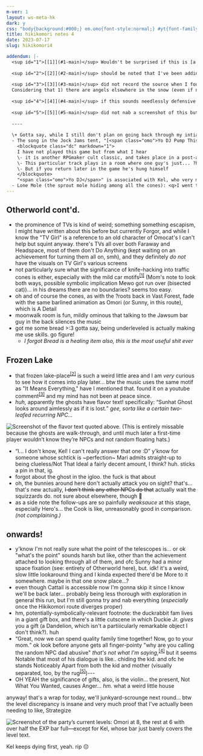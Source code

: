 ```yaml
---
m-ver: 1
layout: ws-meta-hk
dark: y
css: "body{background:#000;} em.omo{font-style:normal;} #yt{font-family:'segoe ui',roboto,'noto sans',helvetica,arial,sans-serif; font-size:1.05em; background:0;} .ad br{margin-bottom:.5em;} hr{border:0;} hr:before{content:'----'; font-weight:bold;} .ad ul{margin-top:-.5em;} blockquote.dc{font-family:verdana,sans-serif; padding:.5em 1em .25em; line-height:1.65; margin:.25em auto; background:#313338; font-size:1.15em;} .dc br{margin:0;} .m-hk li p{text-indent:0; margin:0 0 .5em;}"
title: hikikomori notes 4
date: 2023-07-17
slug: hikikomori4

addendum: |-
  <sup id="1">[[1]](#1-main)</sup> Wouldn't be surprised if this is [a <i>Yume Nikki</i> homage](https://yumenikki.fandom.com/wiki/Theories#Themes_of_Traffic_Accidents); parallels between games (and their OSTs, fwiw) abound to the point where I've seen people describe <i class="omo">Omori</i> as "<i>Yume Nikki</i> but with plot." (side note: I do not remmber exactly which people, but it was likely via YouTube comments and also multiple *different* people.) That said, as previously established, stopping my analytical-prying at "oh it's a shout-out" is too easy ;P
  
  <sup id="2">[[2]](#2-main)</sup> should be noted that I've been adding most of these section headers retroactively, when turning the notedump into An Actual Page. subsequently you get redundant shit like this, "Frozen Lake: the frozen lake-place..."
  
  <sup id="3">[[3]](#3-main)</sup> did not record the source when I found this but it was probably the (at the time of writing) top comment [right on the soundtrack](https://piped.video/watch?v=POLg-0WWXJE): [@lilpasta7545](https://piped.video/channel/UCB-UzrW1xguohYr0NCpEVFQ), <q id="yt">The beginning sounds like a calmer version of "It means everything."</q>    
  Considering that 1) there are angels elsewhere in the snow (even if not this *particular* area) and 2) the same melody is vaguely echoed in [the Hikikomori-exclusive track "Remember To Be Patient"](https://omori.bandcamp.com/track/remember-to-be-patient), my current thought is that this motif is somehow tied to church/what church represents. By *extension* there are links to both snow/winter and (via "It Means Everything", so maybe true-route-exclusive) Aubrey, but these connections are secondary.
  
  <sup id="4">[[4]](#4-main)</sup> if this sounds needlessly defensive then you have not been on the corners of the internet that i have and frankly, i envy you. Hell Webbed Site
  
  <sup id="5">[[5]](#5-main)</sup> did not nab a screenshot of this but thankfully [the LP has a couple](https://lparchive.org/Omori/Update%2008/)! It's the first two, specifically; even though Jr's off-rug in the last one shown, after the cutscene the Duckie family returns to the positions they're in when you enter the room.
  
  ----
  
  \+ Gotta say, while I still don't plan on going back through my intial playthrough in detail, there's definitely Something to be said for noticing and pointing out a lot more details when experiencing everything blind... Case in point, I checked to see if I had an old screenshot of duckrabbit fam on the Symbolic Rug Positions (I do not), but I *did* pass by a couple points of interest that I didn't think twice about earlier today:
  - The song in the Jock Jams tent, "[<span class="omo">Yo DJ Pump This Party</span>](https://omori.bandcamp.com/track/yo-dj-pump-this-party-2)," *might* be a reference/homage to <i class="omo">Lisa</i>'s "[Forever Turbo Heat Dance](https://widdly2diddly.bandcamp.com/track/forever-turbo-heat-dance)." Copypasting myself from the liveblog:
    <blockquote class="dc" markdown="1">
    I have not played this game but from what I hear  
    \- it is another RPGmaker cult classic, and takes place in a post-apocalyptic sort o <i class="q-note">[[sic](https://en.wikipedia.org/wiki/Sic)]</i> setting where women have gone extinct (I may have done a wiki binge at one point).  
    \- This particular track plays in a room where one guy's just... ?high/drink/generally really happy and he dances forever  
    \- But if you return later in the game he's hung himself
    </blockquote>
    "<span class="omo">Yo DJ</span>" is associated with Kel, who very much did not have the Dark Night of the Soul that I spent a good chunk of the game wondering if he was gonna have, so it's prooobably a coincidence? Idk uhh -throws dart- Woman Dead and Hanging Person. It doesn't *not* work but the Kel connection doesn't track.
  - Lone Mole (the sprout mole hiding among all the cones): <q>I went through all this trouble to isolate myself from society, and then you show up and ruin everything!</q>. I don't have anything insightful to say here tbh, once you know you Know. It just kinda strikes me that I didn't even stop to note this on a second round; yeah, yeah, the hikikomori sprout guy, we've all seen it...
---
```

## Otherworld cont'd.
- the prominence of TVs is kind of weird; something something escapism, I might have written about this before but currently Forgor, and while I know the "TV Girl" is a reference to an old character of Omocat's I can't help but squint anyway. there's TVs all over both Faraway and Headspace, most of them don't Do Anything (kept waiting on an achievement for turning them all on, smh), and they definitely *do not* have the visuals on TV Girl's various screens
- not particularly sure what the significance of knife-hacking into traffic cones is either, especially with the mild car motifs<sup id="1-main">[[1]](#1)</sup> (Mom's note to look both ways, possible symbolic implication Mewo got run over (bisected cat))... in his dreams there are no boundaries? seems too easy.
- oh and of course the cones, as with the ?roots back in Vast Forest, fade with the same barlined animation as Omori (or Sunny, in this route), which is A Detail
- moonwalk room is fun, mildly ominous that talking to the Jawsum bar guy in the back silences the music
- got me some bread >:3 gotta say, being underleveled is actually making me use skills. go figure!
	- *I forgot Bread is a healing item also, this is the most useful shit ever*

## Frozen Lake
- that frozen lake-place<sup id="2-main">[[2]](#2)</sup> is such a weird little area and I am *very* curious to see how it comes into play later... btw the music uses the same motif as "It Means Everything," have I mentioned that. found it on a youtube comment<sup id="3-main">[[3]](#3)</sup> and my mind has not been at peace since.
- <em class="omo" id="lost-ghost">huh,</em> apparently the ghosts have flavor text! specifically: <q><span class="omo">Sunhat Ghost</span> looks around aimlessly as if it is lost.</q> *gee, sorta like a certain two-leafed recurring NPC...*

<img src="https://cdn.discordapp.com/attachments/483318565022203904/1130580836723462314/image.png" alt="Screenshot of the flavor text quoted above. (This is entirely missable because the ghosts are walk-through, and until much later a first-time player wouldn’t know they’re NPCs and not random floating hats.)" title="Screenshot of the flavor text quoted above. (This is entirely missable because the ghosts are walk-through, and until much later a first-time player wouldn’t know they’re NPCs and not random floating hats.)">

- <q>I... I don't know, <span class="omo">Kel</span>! I can't really answer that one <span class="q-note">:D</span></q> y'know for someone whose schtick is ~perfection~ Mari admits straight-up to being clueless/Not That Ideal a fairly decent amount, I think? huh. sticks a pin in that, ig.
- forgot about the ghost in the igloo. the fuck is that about
- oh, the bunnies around here don't actually attack you on sight? that's... that's new actually, ~~I don't think any other NPCs do that~~ actually wait the squizzards do. not sure about elsewhere, though 🤔
- as a side note the follow-ups are so painfully *weaksauce* at this stage, especially Hero's... the Cook is like, unreasonably good in comparison. <em class="omo">(not complaining.)</em>

## onwards!
- y'know I'm not really sure what the point of the telescopes is... or ok "what's the point" sounds harsh but like, other than the achievement attached to looking through all of them, and ofc Sunny had a minor space fixation (see: entirety of Otherworld here), but. idk! it's a weird, slow little lookaround thing and I kinda expected there'd be More to it somewhere. maybe in that one snow place...?
- even though Cattail is accessible now I'm gonna skip it since I know we'll be back later... probably being less thorough with exploration in general this run, but I'm still gonna try and nab everything (*especially* once the Hikikomori route diverges proper)
- hm, potentially-symbolically-relevant footnote: the duckrabbit fam lives in a giant gift box, and there's a little cutscene in which Duckie Jr. *gives* you a gift (a Dandelion, which isn't a partiiicularly remarkable object I don't think?). huh
- <q>Great, now we can spend quality family time together! Now, go to your mom.</q> ok look before anyone gets all finger-pointy "why are you calling the random NPC dad abusive" *that's not what I'm saying,*<sup id="4-main">[[4]](#4)</sup> but it seems Notable that most of his dialogue is like.. chiding the kid. and ofc he stands Noticeably Apart from both the kid and mother (visually separated, too, by the rug<sup id="5-main">[[5]](#5)</sup>)---
- OH YEAH the significance of gifts, also, is the violin... the present, Not What You Wanted, causes Anger... *hm.* what a weird little house

anyway! that's a wrap for today, we'll junkyard-scrounge next round... btw the level discrepancy is insane and very much proof that I've actually been needing to like, Strategize

<img src="https://cdn.discordapp.com/attachments/483318565022203904/1130589898156552273/image.png" class="mg" alt="Screenshot of the party’s current levels: Omori at 8, the rest at 6 with over half the EXP bar full—except for Kel, whose bar just barely covers the level text." title="Screenshot of the party’s current levels: Omori at 8, the rest at 6 with over half the EXP bar full—except for Kel, whose bar just barely covers the level text.">

Kel keeps dying first, yeah. rip 😔
